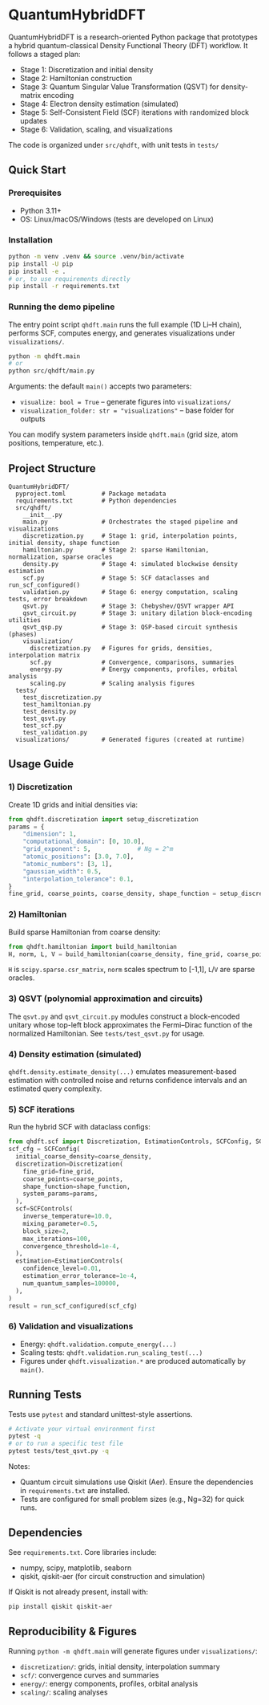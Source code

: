 # QuantumHybridDFT

QuantumHybridDFT is a research-oriented Python package that prototypes a hybrid quantum-classical Density Functional Theory (DFT) workflow. It follows a staged plan:
- Stage 1: Discretization and initial density
- Stage 2: Hamiltonian construction
- Stage 3: Quantum Singular Value Transformation (QSVT) for density-matrix encoding
- Stage 4: Electron density estimation (simulated)
- Stage 5: Self-Consistent Field (SCF) iterations with randomized block updates
- Stage 6: Validation, scaling, and visualizations

The code is organized under `src/qhdft`, with unit tests in `tests/`

## Quick Start

### Prerequisites
- Python 3.11+
- OS: Linux/macOS/Windows (tests are developed on Linux)

### Installation
```bash
python -m venv .venv && source .venv/bin/activate
pip install -U pip
pip install -e .
# or, to use requirements directly
pip install -r requirements.txt
```


### Running the demo pipeline
The entry point script `qhdft.main` runs the full example (1D Li–H chain), performs SCF, computes energy, and generates visualizations under `visualizations/`.

```bash
python -m qhdft.main
# or
python src/qhdft/main.py
```

Arguments: the default `main()` accepts two parameters:
- `visualize: bool = True` – generate figures into `visualizations/`
- `visualization_folder: str = "visualizations"` – base folder for outputs

You can modify system parameters inside `qhdft.main` (grid size, atom positions, temperature, etc.).

## Project Structure

```
QuantumHybridDFT/
  pyproject.toml          # Package metadata
  requirements.txt        # Python dependencies
  src/qhdft/
    __init__.py
    main.py               # Orchestrates the staged pipeline and visualizations
    discretization.py     # Stage 1: grid, interpolation points, initial density, shape function
    hamiltonian.py        # Stage 2: sparse Hamiltonian, normalization, sparse oracles
    density.py            # Stage 4: simulated blockwise density estimation
    scf.py                # Stage 5: SCF dataclasses and run_scf_configured()
    validation.py         # Stage 6: energy computation, scaling tests, error breakdown
    qsvt.py               # Stage 3: Chebyshev/QSVT wrapper API
    qsvt_circuit.py       # Stage 3: unitary dilation block-encoding utilities
    qsvt_qsp.py           # Stage 3: QSP-based circuit synthesis (phases)
    visualization/
      discretization.py   # Figures for grids, densities, interpolation matrix
      scf.py              # Convergence, comparisons, summaries
      energy.py           # Energy components, profiles, orbital analysis
      scaling.py          # Scaling analysis figures
  tests/
    test_discretization.py
    test_hamiltonian.py
    test_density.py
    test_qsvt.py
    test_scf.py
    test_validation.py
  visualizations/         # Generated figures (created at runtime)
```

## Usage Guide

### 1) Discretization
Create 1D grids and initial densities via:
```python
from qhdft.discretization import setup_discretization
params = {
    "dimension": 1,
    "computational_domain": [0, 10.0],
    "grid_exponent": 5,             # Ng = 2^m
    "atomic_positions": [3.0, 7.0],
    "atomic_numbers": [3, 1],
    "gaussian_width": 0.5,
    "interpolation_tolerance": 0.1,
}
fine_grid, coarse_points, coarse_density, shape_function = setup_discretization(params)
```

### 2) Hamiltonian
Build sparse Hamiltonian from coarse density:
```python
from qhdft.hamiltonian import build_hamiltonian
H, norm, L, V = build_hamiltonian(coarse_density, fine_grid, coarse_points, shape_function, params)
```
`H` is `scipy.sparse.csr_matrix`, `norm` scales spectrum to [-1,1], `L`/`V` are sparse oracles.

### 3) QSVT (polynomial approximation and circuits)
The `qsvt.py` and `qsvt_circuit.py` modules construct a block-encoded unitary whose top-left block approximates the Fermi–Dirac function of the normalized Hamiltonian. See `tests/test_qsvt.py` for usage.

### 4) Density estimation (simulated)
`qhdft.density.estimate_density(...)` emulates measurement-based estimation with controlled noise and returns confidence intervals and an estimated query complexity.

### 5) SCF iterations
Run the hybrid SCF with dataclass configs:
```python
from qhdft.scf import Discretization, EstimationControls, SCFConfig, SCFControls, run_scf_configured
scf_cfg = SCFConfig(
  initial_coarse_density=coarse_density,
  discretization=Discretization(
    fine_grid=fine_grid,
    coarse_points=coarse_points,
    shape_function=shape_function,
    system_params=params,
  ),
  scf=SCFControls(
    inverse_temperature=10.0,
    mixing_parameter=0.5,
    block_size=2,
    max_iterations=100,
    convergence_threshold=1e-4,
  ),
  estimation=EstimationControls(
    confidence_level=0.01,
    estimation_error_tolerance=1e-4,
    num_quantum_samples=100000,
  ),
)
result = run_scf_configured(scf_cfg)
```

### 6) Validation and visualizations
- Energy: `qhdft.validation.compute_energy(...)`
- Scaling tests: `qhdft.validation.run_scaling_test(...)`
- Figures under `qhdft.visualization.*` are produced automatically by `main()`.

## Running Tests
Tests use `pytest` and standard unittest-style assertions.

```bash
# Activate your virtual environment first
pytest -q
# or to run a specific test file
pytest tests/test_qsvt.py -q
```

Notes:
- Quantum circuit simulations use Qiskit (Aer). Ensure the dependencies in `requirements.txt` are installed.
- Tests are configured for small problem sizes (e.g., Ng=32) for quick runs.

## Dependencies
See `requirements.txt`. Core libraries include:
- numpy, scipy, matplotlib, seaborn
- qiskit, qiskit-aer (for circuit construction and simulation)

If Qiskit is not already present, install with:
```bash
pip install qiskit qiskit-aer
```

## Reproducibility & Figures
Running `python -m qhdft.main` will generate figures under `visualizations/`:
- `discretization/`: grids, initial density, interpolation summary
- `scf/`: convergence curves and summaries
- `energy/`: energy components, profiles, orbital analysis
- `scaling/`: scaling analyses
